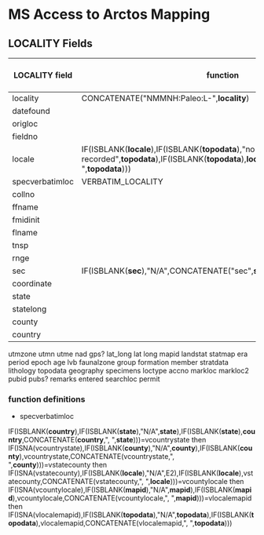 # MS Access to Arctos Mapping

## LOCALITY Fields

LOCALITY field | function | Arctos "research" Locality BULKLOAD Field | function | Arctos "research" Collecting Event Bulkload Field
--- | --- | --- | --- | ---
locality|CONCATENATE("NMMNH:Paleo:L-",**locality**) |LOCALITY_NICKNAME| | 
datefound| |GEO_ATT_VALUE_1| | 
origloc| |GEO_ATT_VALUE_4| | 
fieldno| |GEO_ATT_VALUE_5| | 
locale|IF(ISBLANK(**locale**),IF(ISBLANK(**topodata**),"no specific locality recorded",**topodata**),IF(ISBLANK(**topodata**),**locale**,CONCATENATE(**locale**,", ",**topodata**)))|SPEC_LOCALITY
|specverbatimloc|VERBATIM_LOCALITY
collno| |GEO_ATT_VALUE_6| | 
ffname| | | | 
fmidinit| | | | 
flname| | | | 
tnsp| |GEO_ATT_VALUE_7| | 
rnge| |GEO_ATT_VALUE_8| | 
sec|IF(ISBLANK(**sec**),"N/A",CONCATENATE("sec",**sec**))|GEO_ATT_VALUE_9| | 
coordinate| |GEO_ATT_VALUE_10| | 
state| | |specverbatimloc|VERBATIM_LOCALITY
statelong| | | |  
county| | |specverbatimloc|VERBATIM_LOCALITY
country| | |specverbatimloc|VERBATIM_LOCALITY
utmzone
utmn
utme
nad
gps?
lat_long
lat
long
mapid
landstat
statmap
era
period
epoch
age
lvb
faunalzone
group
formation
member
stratdata
lithology
topodata
geography
specimens
loctype
accno
markloc
markloc2
pubid
pubs?
remarks
entered
searchloc
permit


### function definitions

* specverbatimloc  

IF(ISBLANK(**country**),IF(ISBLANK(**state**),"N/A",**state**),IF(ISBLANK(**state**),**country**,CONCATENATE(**country**,", ",**state**)))=vcountrystate then IF(ISNA(vcountrystate),IF(ISBLANK(**county**),"N/A",**county**),IF(ISBLANK(**county**),vcountrystate,CONCATENATE(vcountrystate,", ",**county**)))=vstatecounty then IF(ISNA(vstatecounty),IF(ISBLANK(**locale**),"N/A",E2),IF(ISBLANK(**locale**),vstatecounty,CONCATENATE(vstatecounty,", ",**locale**)))=vcountylocale then IF(ISNA(vcountylocale),IF(ISBLANK(**mapid**),"N/A",**mapid**),IF(ISBLANK(**mapid**),vcountylocale,CONCATENATE(vcountylocale,", ",**mapid**)))=vlocalemapid then IF(ISNA(vlocalemapid),IF(ISBLANK(**topodata**),"N/A",**topodata**),IF(ISBLANK(**topodata**),vlocalemapid,CONCATENATE(vlocalemapid,", ",**topodata**)))
